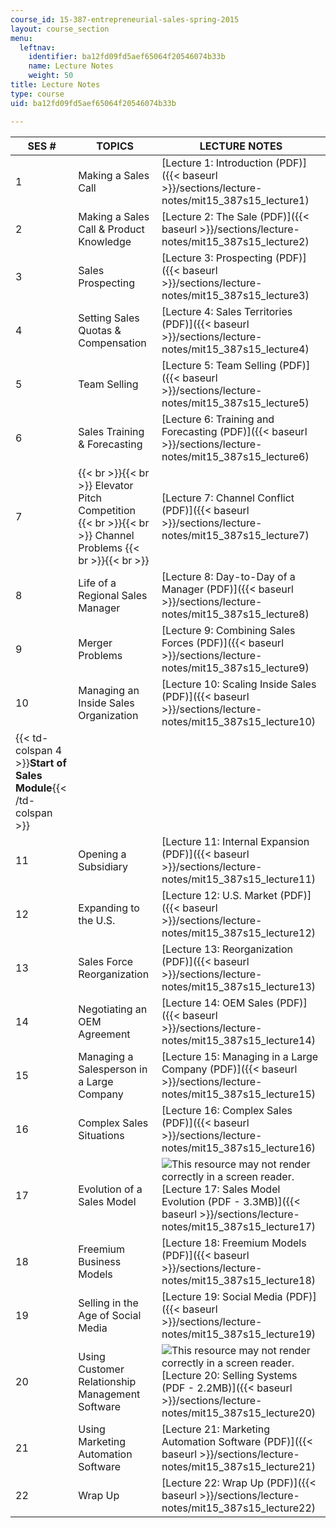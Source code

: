 ```yaml
---
course_id: 15-387-entrepreneurial-sales-spring-2015
layout: course_section
menu:
  leftnav:
    identifier: ba12fd09fd5aef65064f20546074b33b
    name: Lecture Notes
    weight: 50
title: Lecture Notes
type: course
uid: ba12fd09fd5aef65064f20546074b33b

---
```


| SES # | TOPICS | LECTURE NOTES |
| --- | --- | --- |
| 1 | Making a Sales Call | [Lecture 1: Introduction (PDF)]({{< baseurl >}}/sections/lecture-notes/mit15_387s15_lecture1) |
| 2 | Making a Sales Call & Product Knowledge | [Lecture 2: The Sale (PDF)]({{< baseurl >}}/sections/lecture-notes/mit15_387s15_lecture2) |
| 3 | Sales Prospecting | [Lecture 3: Prospecting (PDF)]({{< baseurl >}}/sections/lecture-notes/mit15_387s15_lecture3) |
| 4 | Setting Sales Quotas & Compensation | [Lecture 4: Sales Territories (PDF)]({{< baseurl >}}/sections/lecture-notes/mit15_387s15_lecture4) |
| 5 | Team Selling | [Lecture 5: Team Selling (PDF)]({{< baseurl >}}/sections/lecture-notes/mit15_387s15_lecture5) |
| 6 | Sales Training & Forecasting | [Lecture 6: Training and Forecasting (PDF)]({{< baseurl >}}/sections/lecture-notes/mit15_387s15_lecture6) |
| 7 |  {{< br >}}{{< br >}} Elevator Pitch Competition {{< br >}}{{< br >}} Channel Problems {{< br >}}{{< br >}}  | [Lecture 7: Channel Conflict (PDF)]({{< baseurl >}}/sections/lecture-notes/mit15_387s15_lecture7) |
| 8 | Life of a Regional Sales Manager | [Lecture 8: Day-to-Day of a Manager (PDF)]({{< baseurl >}}/sections/lecture-notes/mit15_387s15_lecture8) |
| 9 | Merger Problems | [Lecture 9: Combining Sales Forces (PDF)]({{< baseurl >}}/sections/lecture-notes/mit15_387s15_lecture9) |
| 10 | Managing an Inside Sales Organization | [Lecture 10: Scaling Inside Sales (PDF)]({{< baseurl >}}/sections/lecture-notes/mit15_387s15_lecture10) |
| {{< td-colspan 4 >}}**Start of Sales Module**{{< /td-colspan >}} ||||
| 11 | Opening a Subsidiary | [Lecture 11: Internal Expansion (PDF)]({{< baseurl >}}/sections/lecture-notes/mit15_387s15_lecture11) |
| 12 | Expanding to the U.S. | [Lecture 12: U.S. Market (PDF)]({{< baseurl >}}/sections/lecture-notes/mit15_387s15_lecture12) |
| 13 | Sales Force Reorganization | [Lecture 13: Reorganization (PDF)]({{< baseurl >}}/sections/lecture-notes/mit15_387s15_lecture13) |
| 14 | Negotiating an OEM Agreement | [Lecture 14: OEM Sales (PDF)]({{< baseurl >}}/sections/lecture-notes/mit15_387s15_lecture14) |
| 15 | Managing a Salesperson in a Large Company | [Lecture 15: Managing in a Large Company (PDF)]({{< baseurl >}}/sections/lecture-notes/mit15_387s15_lecture15) |
| 16 | Complex Sales Situations | [Lecture 16: Complex Sales (PDF)]({{< baseurl >}}/sections/lecture-notes/mit15_387s15_lecture16) |
| 17 | Evolution of a Sales Model | ![This resource may not render correctly in a screen reader.](/images/inacessible.gif)[Lecture 17: Sales Model Evolution (PDF - 3.3MB)]({{< baseurl >}}/sections/lecture-notes/mit15_387s15_lecture17) |
| 18 | Freemium Business Models | [Lecture 18: Freemium Models (PDF)]({{< baseurl >}}/sections/lecture-notes/mit15_387s15_lecture18) |
| 19 | Selling in the Age of Social Media | [Lecture 19: Social Media (PDF)]({{< baseurl >}}/sections/lecture-notes/mit15_387s15_lecture19) |
| 20 | Using Customer Relationship Management Software | ![This resource may not render correctly in a screen reader.](/images/inacessible.gif)[Lecture 20: Selling Systems (PDF - 2.2MB)]({{< baseurl >}}/sections/lecture-notes/mit15_387s15_lecture20) |
| 21 | Using Marketing Automation Software | [Lecture 21: Marketing Automation Software (PDF)]({{< baseurl >}}/sections/lecture-notes/mit15_387s15_lecture21) |
| 22 | Wrap Up | [Lecture 22: Wrap Up (PDF)]({{< baseurl >}}/sections/lecture-notes/mit15_387s15_lecture22)